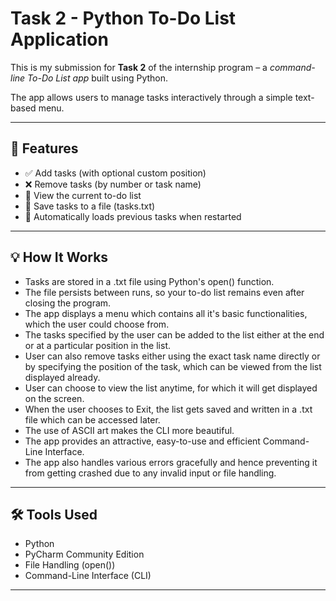 # Task 2 - Python To-Do List Application
This is my submission for **Task 2** of the internship program – a *command-line To-Do List app* built using Python.

The app allows users to manage tasks interactively through a simple text-based menu.

---

## 🚀 Features

- ✅ Add tasks (with optional custom position)
- ❌ Remove tasks (by number or task name)
- 👀 View the current to-do list
- 💾 Save tasks to a file (tasks.txt)
- 🔁 Automatically loads previous tasks when restarted

---

## 💡 How It Works

- Tasks are stored in a .txt file using Python's open() function.  
- The file persists between runs, so your to-do list remains even after closing the program.
- The app displays a menu which contains all it's basic functionalities, which the user could choose from.
- The tasks specified by the user can be added to the list either at the end or at a particular position in the list.
- User can also remove tasks either using the exact task name directly or by specifying the position of the task, which can be viewed from the list displayed already.
- User can choose to view the list anytime, for which it will get displayed on the screen.
- When the user chooses to Exit, the list gets saved and written in a .txt file which can be accessed later.
- The use of ASCII art makes the CLI more beautiful.
- The app provides an attractive, easy-to-use and efficient Command-Line Interface.
- The app also handles various errors gracefully and hence preventing it from getting crashed due to any invalid input or file handling.

---

## 🛠 Tools Used

- Python
- PyCharm Community Edition
- File Handling (open())
- Command-Line Interface (CLI)

---

